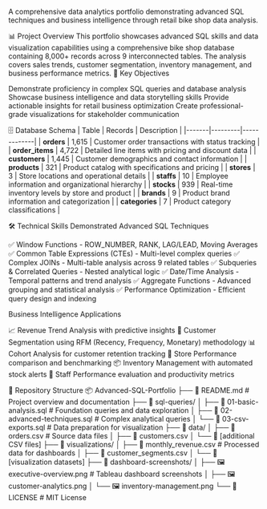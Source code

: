 A comprehensive data analytics portfolio demonstrating advanced SQL techniques and business intelligence through retail bike shop data analysis.

📊 Project Overview
This portfolio showcases advanced SQL skills and data visualization capabilities using a comprehensive bike shop database containing 8,000+ records across 9 interconnected tables. The analysis covers sales trends, customer segmentation, inventory management, and business performance metrics.
🎯 Key Objectives

Demonstrate proficiency in complex SQL queries and database analysis
Showcase business intelligence and data storytelling skills
Provide actionable insights for retail business optimization
Create professional-grade visualizations for stakeholder communication


🗄️ Database Schema
| Table | Records | Description |
|-------|---------|-------------|
| **orders** | 1,615 | Customer order transactions with status tracking |
| **order_items** | 4,722 | Detailed line items with pricing and discount data |
| **customers** | 1,445 | Customer demographics and contact information |
| **products** | 321 | Product catalog with specifications and pricing |
| **stores** | 3 | Store locations and operational details |
| **staffs** | 10 | Employee information and organizational hierarchy |
| **stocks** | 939 | Real-time inventory levels by store and product |
| **brands** | 9 | Product brand information and categorization |
| **categories** | 7 | Product category classifications |

🛠️ Technical Skills Demonstrated
Advanced SQL Techniques

✅ Window Functions - ROW_NUMBER, RANK, LAG/LEAD, Moving Averages
✅ Common Table Expressions (CTEs) - Multi-level complex queries
✅ Complex JOINs - Multi-table analysis across 9 related tables
✅ Subqueries & Correlated Queries - Nested analytical logic
✅ Date/Time Analysis - Temporal patterns and trend analysis
✅ Aggregate Functions - Advanced grouping and statistical analysis
✅ Performance Optimization - Efficient query design and indexing

Business Intelligence Applications

📈 Revenue Trend Analysis with predictive insights
🎯 Customer Segmentation using RFM (Recency, Frequency, Monetary) methodology
📊 Cohort Analysis for customer retention tracking
🏪 Store Performance comparison and benchmarking
📦 Inventory Management with automated stock alerts
👥 Staff Performance evaluation and productivity metrics


📁 Repository Structure
📦 Advanced-SQL-Portfolio
├── 📄 README.md                          # Project overview and documentation
├── 📂 sql-queries/
│   ├── 📄 01-basic-analysis.sql           # Foundation queries and data exploration
│   ├── 📄 02-advanced-techniques.sql      # Complex analytical queries
│   └── 📄 03-csv-exports.sql             # Data preparation for visualization
├── 📂 data/
│   ├── 📄 orders.csv                      # Source data files
│   ├── 📄 customers.csv
│   └── 📄 [additional CSV files]
├── 📂 visualizations/
│   ├── 📄 monthly_revenue.csv             # Processed data for dashboards
│   ├── 📄 customer_segments.csv
│   └── 📄 [visualization datasets]
├── 📂 dashboard-screenshots/
│   ├── 🖼️ executive-overview.png          # Tableau dashboard screenshots
│   ├── 🖼️ customer-analytics.png
│   └── 🖼️ inventory-management.png
└── 📄 LICENSE                            # MIT License